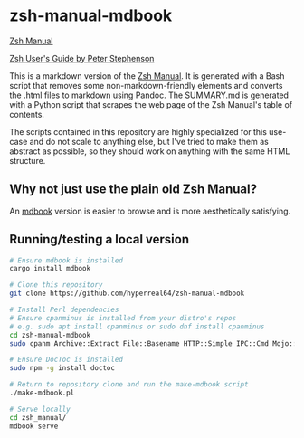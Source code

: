 # zsh-manual-mdbook

[Zsh Manual](https://zsh-manual.netlify.app)

[Zsh User's Guide by Peter Stephenson](https://zsh-user-guide.netlify.app)

This is a markdown version of the [Zsh Manual](http://zsh.sourceforge.net/Doc/).
It is generated with a Bash script that removes some non-markdown-friendly
elements and converts the .html files to markdown using Pandoc. The SUMMARY.md
is generated with a Python script that scrapes the web page of the Zsh Manual's
table of contents.

The scripts contained in this repository are highly specialized for this
use-case and do not scale to anything else, but I've tried to make them as
abstract as possible, so they should work on anything with the same HTML
structure.

## Why not just use the plain old Zsh Manual?

An [mdbook](https://rust-lang.github.io/mdBook/) version is easier to browse and is more
aesthetically satisfying.

## Running/testing a local version

```bash
# Ensure mdbook is installed
cargo install mdbook

# Clone this repository
git clone https://github.com/hyperreal64/zsh-manual-mdbook

# Install Perl dependencies
# Ensure cpanminus is installed from your distro's repos
# e.g. sudo apt install cpanminus or sudo dnf install cpanminus
cd zsh-manual-mdbook
sudo cpanm Archive::Extract File::Basename HTTP::Simple IPC::Cmd Mojo::DOM Mojo::UserAgent

# Ensure DocToc is installed
sudo npm -g install doctoc

# Return to repository clone and run the make-mdbook script
./make-mdbook.pl

# Serve locally
cd zsh_manual/
mdbook serve
```
